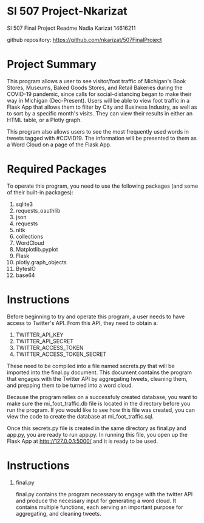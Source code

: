# SI 507 Project-Nkarizat

SI 507 Final Project Readme
Nadia Karizat 14616211

github repository: https://github.com/nkarizat/507FinalProject

# Project Summary
This program allows a user to see visitor/foot traffic of Michigan's Book Stores, Museums, Baked Goods Stores, and Retail Bakeries during the COVID-19 pandemic, since calls for social-distancing began to make their way in Michigan (Dec-Present). Users will be able to view foot traffic in a Flask App that allows them to filter by City and Business Industry, as well as to sort by a specific month's visits. They can view their results in either an HTML table, or a Plotly graph. 

This program also allows users to see the most frequently used words in tweets tagged with #COVID19. The information will be presented to them as a Word Cloud on a page of the Flask App. 

# Required Packages
To operate this program, you need to use the following packages (and some of their built-in packages): 
  1) sqlite3
  2) requests_oauthlib
  3) json
  4) requests
  5) nltk
  6) collections
  7) WordCloud
  8) Matplotlib.pyplot
  9) Flask
  10) plotly.graph_objects
  11) BytesIO
  12) base64

# Instructions
Before beginning to try and operate this program, a user needs to have access to Twitter's API. From this API, they need to obtain a:
  1) TWITTER_API_KEY
  2) TWITTER_API_SECRET
  3) TWITTER_ACCESS_TOKEN
  4) TWITTER_ACCESS_TOKEN_SECRET
 
These need to be compiled into a file named secrets.py that will be imported into the final.py document. This document contains the program that engages with the Twitter API by aggregating tweets, cleaning them, and prepping them to be turned into a word cloud.

Because the program relies on a successfuly created database, you want to make sure the mi_foot_traffic.db file is located in the directory before you run the program. If you would like to see how this file was created, you can view the code to create the database at mi_foot_traffic.sql. 

Once this secrets.py file is created in the same directory as final.py and app.py, you are ready to run app.py. In running this file, you open up the Flask App at http://127.0.0.1:5000/ and it is ready to be used. 

# Instructions

1) final.py
    
    final.py contains the program necessary to engage with the twitter API and produce the necessary input for generating a word cloud. It contains multiple functions, each serving an important purpose for aggregating, and cleaning tweets. 

 


